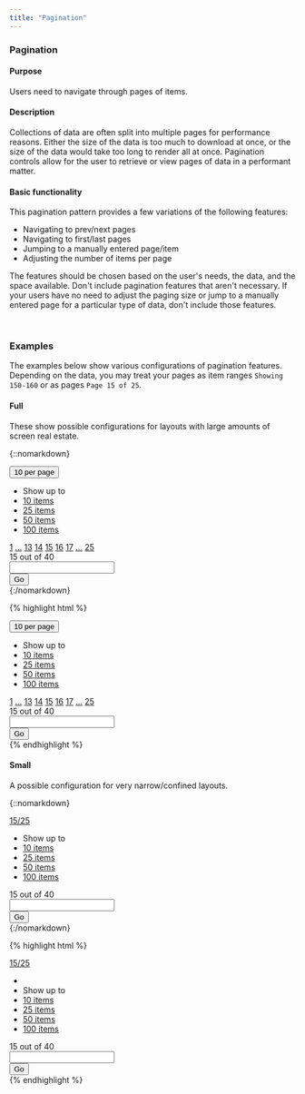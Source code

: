 ```yaml
---
title: "Pagination"
---
```


<div class="pl-pattern">
<h3>Pagination</h3>

#### Purpose
Users need to navigate through pages of items.

#### Description
Collections of data are often split into multiple pages for performance reasons. Either the size of the data is too much to download at once, or the size of the data would take too long to render all at once. Pagination controls allow for the user to retrieve or view pages of data in a performant matter.

#### Basic functionality
This pagination pattern provides a few variations of the following features:

- Navigating to prev/next pages
- Navigating to first/last pages
- Jumping to a manually entered page/item
- Adjusting the number of items per page

The features should be chosen based on the user's needs, the data, and the space available. Don't include pagination features that aren't necessary. If your users have no need to adjust the paging size or jump to a manually entered page for a particular type of data, don't include those features.

&nbsp;

</div>

<div class="pl-pattern">

### Examples
The examples below show various configurations of pagination features. Depending on the data, you may treat your pages as item ranges `Showing 150-160` or as pages `Page 15 of 25`.

#### Full
These show possible configurations for layouts with large amounts of screen real estate. 


{::nomarkdown}
<div class="pl-preview">
<div class="form-inline">
    <div class="form-group">
      <div class="btn-group dropdown">
        <button type="button" id="dropdownMenu9" class="btn-link btn dropdown-toggle" data-toggle="dropdown">
        10 per page
        <span class="caret"></span>
        </button>
        <ul class="dropdown-menu" role="menu" aria-labelledby="dropdownMenu9">
          <li role="presentation" class="dropdown-header">Show up to</li>
          <li role="presentation" class="active">
            <a role="menuitem" tabindex="-1" href="#">10 items</a>
          </li>
          <li role="presentation">
            <a role="menuitem" tabindex="-1" href="#">25 items</a>
          </li>
          <li role="presentation">
            <a role="menuitem" tabindex="-1" href="#">50 items</a>
          </li>
          <li role="presentation">
            <a role="menuitem" tabindex="-1" href="#">100 items</a>
          </li>
        </ul>
      </div>
    </div>
    <div class="form-group">
      <div class="btn-group">
        <a class="btn btn-default" href="#">
          <i class="fa fa-angle-left"></i>
        </a>
        <a class="btn btn-default" href="#">1</a>
        <a class="btn btn-default" href="#">...</a>
        <a class="btn btn-default" href="#">13</a>
        <a class="btn btn-default" href="#">14</a>
        <a class="btn btn-default active" href="#">15</a>
        <a class="btn btn-default" href="#">16</a>
        <a class="btn btn-default" href="#">17</a>
        <a class="btn btn-default" href="#">...</a>
        <a class="btn btn-default" href="#">25</a>
        <a class="btn btn-default" href="#">
          <i class="fa fa-angle-right"></i>
        </a>
      </div>
    </div>
    <div class="form-group">
      <div class="input-group">
        <div class="mdl-textfield mdl-js-textfield" style="width: 150px;">
          <label class="mdl-textfield__label">15 out of 40</label>
          <input type="text" class="mdl-textfield__input" pattern="-?[0-9]*(\.[0-9]+)?" />
        </div>
        <span class="input-group-btn">
          <button class="btn btn-default" type="button">Go</button>
        </span>
      </div>
    </div>
</div>
</div>
{:/nomarkdown}

{% highlight html %}
<div class="form-inline">
    <div class="form-group">
      <div class="btn-group dropdown">
        <button type="button" id="dropdownMenu9" class="btn-link btn dropdown-toggle" data-toggle="dropdown">
        10 per page
        <span class="caret"></span>
        </button>
        <ul class="dropdown-menu" role="menu" aria-labelledby="dropdownMenu9">
          <li role="presentation" class="dropdown-header">Show up to</li>
          <li role="presentation" class="active">
            <a role="menuitem" tabindex="-1" href="#">10 items</a>
          </li>
          <li role="presentation">
            <a role="menuitem" tabindex="-1" href="#">25 items</a>
          </li>
          <li role="presentation">
            <a role="menuitem" tabindex="-1" href="#">50 items</a>
          </li>
          <li role="presentation">
            <a role="menuitem" tabindex="-1" href="#">100 items</a>
          </li>
        </ul>
      </div>
    </div>
    <div class="form-group">
      <div class="btn-group">
        <a class="btn btn-default" href="#">
          <i class="fa fa-angle-left"></i>
        </a>
        <a class="btn btn-default" href="#">1</a>
        <a class="btn btn-default" href="#">...</a>
        <a class="btn btn-default" href="#">13</a>
        <a class="btn btn-default" href="#">14</a>
        <a class="btn btn-default active" href="#">15</a>
        <a class="btn btn-default" href="#">16</a>
        <a class="btn btn-default" href="#">17</a>
        <a class="btn btn-default" href="#">...</a>
        <a class="btn btn-default" href="#">25</a>
        <a class="btn btn-default" href="#">
          <i class="fa fa-angle-right"></i>
        </a>
      </div>
    </div>
    <div class="form-group">
      <div class="input-group">
        <div class="mdl-textfield mdl-js-textfield" style="width: 150px;">
          <label class="mdl-textfield__label">15 out of 40</label>
          <input type="text" class="mdl-textfield__input" pattern="-?[0-9]*(\.[0-9]+)?" />
        </div>
        <span class="input-group-btn">
          <button class="btn btn-default" type="button">Go</button>
        </span>
      </div>
    </div>
</div>
{% endhighlight %}


#### Small
A possible configuration for very narrow/confined layouts. 


{::nomarkdown}
<div class="pl-preview">
    <div class="form-inline">
      <div class="form-group dropdown">
        <div class="btn-group">
          <a href="#" class="btn btn-default">
            <i class="fa fa-angle-left"></i>
          </a>
          <a class="btn btn-default dropdown-toggle" id="dropdownMenu6" data-toggle="dropdown" href="">
            15/25 <span class="caret"></span>
          </a>
          <a href="#" class="btn btn-default">
            <i class="fa fa-angle-right"></i>
          </a>
          <ul class="dropdown-menu" role="menu" aria-labelledby="dropdownMenu6">
            <li role="presentation" class="dropdown-header">Show up to</li>
            <li role="presentation" class="active">
              <a role="menuitem" tabindex="-1" href="#">10 items</a>
            </li>
            <li role="presentation">
              <a role="menuitem" tabindex="-1" href="#">25 items</a>
            </li>
            <li role="presentation">
              <a role="menuitem" tabindex="-1" href="#">50 items</a>
            </li>
            <li role="presentation">
              <a role="menuitem" tabindex="-1" href="#">100 items</a>
            </li>
          </ul>
        </div>
      </div>
      <div class="form-group">
        <div class="input-group">
          <div class="mdl-textfield mdl-js-textfield" style="width: 150px;">
            <label class="mdl-textfield__label">15 out of 40</label>
            <input type="text" class="mdl-textfield__input" pattern="-?[0-9]*(\.[0-9]+)?" />
          </div>
          <span class="input-group-btn">
            <button class="btn btn-default" type="button">Go</button>
          </span>
        </div>
      </div>
    </div>
</div>
{:/nomarkdown}

{% highlight html %}
<div class="form-inline">
  <div class="form-group dropdown">
    <div class="btn-group">
      <a href="#" class="btn btn-default">
        <i class="fa fa-angle-left"></i>
      </a>
      <a class="btn btn-default dropdown-toggle" id="dropdownMenu6" data-toggle="dropdown" href="">
        15/25 <span class="caret"></span>
      </a>
      <a href="#" class="btn btn-default">
        <i class="fa fa-angle-right"></i>
      </a>
      <ul class="dropdown-menu" role="menu" aria-labelledby="dropdownMenu6">
        <li class="divider"></li>
        <li role="presentation" class="dropdown-header">Show up to</li>
        <li role="presentation" class="active">
          <a role="menuitem" tabindex="-1" href="#">10 items</a>
        </li>
        <li role="presentation">
          <a role="menuitem" tabindex="-1" href="#">25 items</a>
        </li>
        <li role="presentation">
          <a role="menuitem" tabindex="-1" href="#">50 items</a>
        </li>
        <li role="presentation">
          <a role="menuitem" tabindex="-1" href="#">100 items</a>
        </li>
      </ul>
    </div>
  </div>
  <div class="form-group">
    <div class="input-group">
      <div class="mdl-textfield mdl-js-textfield" style="width: 150px;">
        <label class="mdl-textfield__label">15 out of 40</label>
        <input type="text" class="mdl-textfield__input" pattern="-?[0-9]*(\.[0-9]+)?" />
      </div>
      <span class="input-group-btn">
        <button class="btn btn-default" type="button">Go</button>
      </span>
    </div>
  </div>
</div>
{% endhighlight %}

</div>



